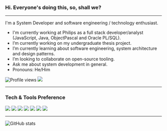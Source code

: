 ### Hi. Everyone's doing this, so, shall we?

---

I'm a System Developer and software engineering / technology enthusiast. 
 
- I'm currently working at Philips as a full stack developer/analyst (JavaScript, Java, ObjectPascal and Oracle PL/SQL).
- I’m currently working on my undergraduate thesis project.
- I’m currently learning about software engineering, system architecture and design patterns.
- I’m looking to collaborate on open-source tooling.
- Ask me about system development in general.
- Pronouns: He/Him
 
![Profile views](https://gpvc.arturio.dev/NicolasCunha)  <img src="https://img.shields.io/github/followers/NicolasCunha?label=Follow" style=" float:left, margin-right:10px" />

---

### Tech & Tools Preference

<img src ="https://img.shields.io/badge/postgres-%23316192.svg?&style=for-the-badge&logo=postgresql&logoColor=white"/> <img src="https://img.shields.io/badge/mysql-%2300f.svg?&style=for-the-badge&logo=mysql&logoColor=white"/> <img src="https://img.shields.io/badge/oracle%20-%23F00000.svg?&style=for-the-badge&logo=oracle&logoColor=white" /> <img src="https://img.shields.io/badge/spring%20-%236DB33F.svg?&style=for-the-badge&logo=spring&logoColor=white"/> <img src="https://img.shields.io/badge/node.js%20-%2343853D.svg?&style=for-the-badge&logo=node.js&logoColor=white"/> <img src="https://img.shields.io/badge/java-%23ED8B00.svg?&style=for-the-badge&logo=java&logoColor=white"/> <img src="https://img.shields.io/badge/javascript%20-%23323330.svg?&style=for-the-badge&logo=javascript&logoColor=%23F7DF1E"/>

---

![GitHub stats](https://github-readme-stats.vercel.app/api?username=NicolasCunha&show_icons=true&hide_border=true)
